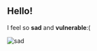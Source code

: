 ## Hello!

I feel so **sad** and **vulnerable**:(

![sad](https://static.wikia.nocookie.net/insideout/images/8/82/SADNESS_Fullbody_Render.png/revision/latest?cb=20150730192430)
